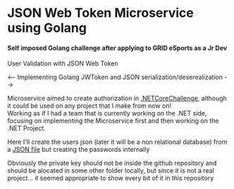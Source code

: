 # JSON Web Token Microservice using Golang
#### Self imposed Golang challenge after applying to GRID eSports as a Jr Dev

User Validation with JSON Web Token<br>



<-- Implementing Golang JWToken and JSON serialization/deserealization --><br>

Microservice aimed to create authorization in [.NETCoreChallenge](https://github.com/SebastianRaiquenParisi/.NETCoreChallenge), although it could be used on any project that I make from now on!<br>
Working as if I had a team that is currently working on the .NET side, focusing on implementing the Microservice first and then working on the .NET Project.


Here I'll create the users json (later it will be a non relational database) from a [JSON file](https://reqres.in/api/users) but creating the passwords internally


Obviously the private key should not be inside the github repository and should be alocated in some other folder locally, but since it is not a real project... it seemed appropriate to show every bit of it in this repository

